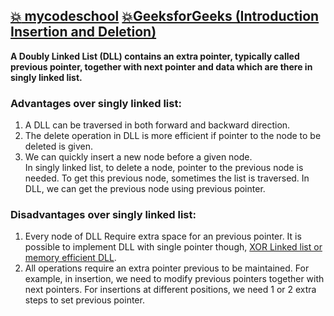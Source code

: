 ## [:boom: mycodeschool](https://www.youtube.com/watch?v=JdQeNxWCguQ&list=PL2_aWCzGMAwI3W_JlcBbtYTwiQSsOTa6P&index=12) [:boom:GeeksforGeeks (Introduction Insertion and Deletion)](https://www.geeksforgeeks.org/doubly-linked-list/)  
**A Doubly Linked List (DLL) contains an extra pointer, typically called previous pointer, together with next pointer and data which are there in singly linked list.**  
### Advantages over singly linked list:  
1) A DLL can be traversed in both forward and backward direction.  
2) The delete operation in DLL is more efficient if pointer to the node to be deleted is given.  
3) We can quickly insert a new node before a given node.  
In singly linked list, to delete a node, pointer to the previous node is needed. To get this previous node, sometimes the list is traversed. In DLL, we can get the previous node using previous pointer.  
### Disadvantages over singly linked list: 
1) Every node of DLL Require extra space for an previous pointer. It is possible to implement DLL with single pointer though, [XOR Linked list or memory efficient DLL](https://www.geeksforgeeks.org/xor-linked-list-a-memory-efficient-doubly-linked-list-set-1/).    
2) All operations require an extra pointer previous to be maintained. For example, in insertion, we need to modify previous pointers together with next pointers. For insertions at different positions, we need 1 or 2 extra steps to set previous pointer.  
